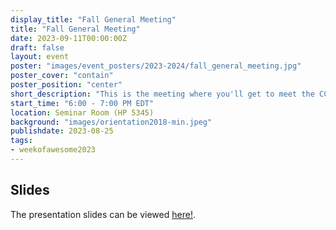 ```yaml
---
display_title: "Fall General Meeting"
title: "Fall General Meeting"
date: 2023-09-11T00:00:00Z
draft: false
layout: event
poster: "images/event_posters/2023-2024/fall_general_meeting.jpg"
poster_cover: "contain"
poster_position: "center"
short_description: "This is the meeting where you'll get to meet the CCSS Board of Directors and your fellow CS students! Learn about how we operate and how you can get involved with us!"
start_time: "6:00 - 7:00 PM EDT"
location: Seminar Room (HP 5345)
background: "images/orientation2018-min.jpeg"
publishdate: 2023-08-25
tags:
- weekofawesome2023
---
```

## Slides
The presentation slides can be viewed [here!](/pdfs/2023-2024/CCSS-fall-general-meeting-2023.pdf).